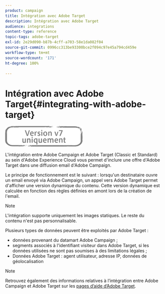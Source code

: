 ```yaml
---
product: campaign
title: Intégration avec Adobe Target
description: Intégration avec Adobe Target
audience: integrations
content-type: reference
topic-tags: adobe-target
exl-id: 2e29d090-b87b-4cff-a703-58e1da082f04
source-git-commit: 0996cc313be93300bce2f094c97e45a794cd459e
workflow-type: tm+mt
source-wordcount: '171'
ht-degree: 100%

---
```


# Intégration avec Adobe Target{#integrating-with-adobe-target}

![](../../assets/v7-only.svg)

L&#39;intégration entre Adobe Campaign et Adobe Target (Classic et Standard) au sein d&#39;Adobe Experience Cloud vous permet d&#39;inclure une offre d&#39;Adobe Target dans une diffusion email d&#39;Adobe Campaign.

Le principe de fonctionnement est le suivant : lorsqu&#39;un destinataire ouvre un email envoyé via Adobe Campaign, un appel vers Adobe Target permet d&#39;afficher une version dynamique du contenu. Cette version dynamique est calculée en fonction des règles définies en amont lors de la création de l&#39;email.

>[!NOTE]
>
>L&#39;intégration supporte uniquement les images statiques. Le reste du contenu n&#39;est pas personnalisable.

Plusieurs types de données peuvent être exploités par Adobe Target :

* données provenant du datamart Adobe Campaign ;
* segments associés à l&#39;identifiant visiteur dans Adobe Target, si les données utilisées ne sont pas soumises à des limitations légales ;
* Données Adobe Target : agent utilisateur, adresse IP, données de géolocalisation

>[!NOTE]
>
>Retrouvez également des informations relatives à l’intégration entre Adobe Campaign et Adobe Target sur les [pages d’aide d’Adobe Target](https://experienceleague.adobe.com/docs/target/using/integrate/campaign-and-target.html?lang=fr).
